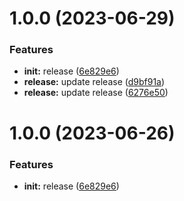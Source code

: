 # 1.0.0 (2023-06-29)


### Features

* **init:** release ([6e829e6](https://github.com/ventsislavnikolov/next-boilerplate/commit/6e829e699a567e653436fc4a30e5c4e5ab5c616e))
* **release:** update release ([d9bf91a](https://github.com/ventsislavnikolov/next-boilerplate/commit/d9bf91a7b6637f9fe9d9faf0a9ebbb0969c34f80))
* **release:** update release ([6276e50](https://github.com/ventsislavnikolov/next-boilerplate/commit/6276e5035fde19e68bbc0ef0685ded89e52ab60f))

# 1.0.0 (2023-06-26)


### Features

* **init:** release ([6e829e6](https://github.com/ventsislavnikolov/next-boilerplate/commit/6e829e699a567e653436fc4a30e5c4e5ab5c616e))
